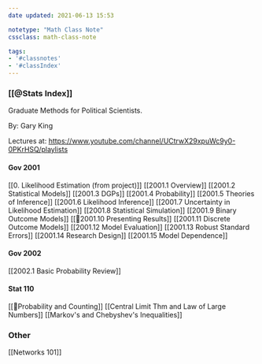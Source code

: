 ```yaml
---
date updated: 2021-06-13 15:53

notetype: "Math Class Note"
cssclass: math-class-note

tags: 
- '#classnotes'
- '#classIndex'
---
```


### [[@Stats Index]]

Graduate Methods for Political Scientists.

By: Gary King

Lectures at: https://www.youtube.com/channel/UCtrwX29xpuWc9y0-0PKrHSQ/playlists


#### Gov 2001

[[0. Likelihood Estimation (from project)]]
[[2001.1 Overview]]
[[2001.2 Statistical Models]]
[[2001.3 DGPs]]
[[2001.4 Probability]]
[[2001.5 Theories of Inference]]
[[2001.6 Likelihood Inference]]
[[2001.7 Uncertainty in Likelihood Estimation]]
[[2001.8 Statistical Simulation]]
[[2001.9 Binary Outcome Models]]
[[🚧2001.10 Presenting Results]]
[[2001.11 Discrete Outcome Models]]
[[2001.12 Model Evaluation]]
[[2001.13  Robust Standard Errors]]
[[2001.14 Research Design]]
[[2001.15 Model Dependence]]


#### Gov 2002
[[2002.1 Basic Probability Review]]

#### Stat 110

[[🚧Probability and Counting]]
[[Central Limit Thm and Law of Large Numbers]]
[[Markov's and Chebyshev's Inequalities]]


### Other
[[Networks 101]]